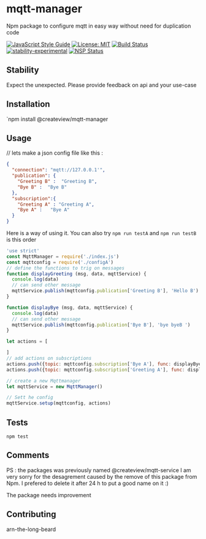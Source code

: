 # mqtt-manager
Npm package to configure mqtt in easy way  without need for duplication code

[![JavaScript Style Guide](https://img.shields.io/badge/code_style-standard-brightgreen.svg)](https://standardjs.com)
[![License: MIT](https://img.shields.io/badge/License-MIT-yellow.svg)](https://opensource.org/licenses/MIT)
[![Build Status](https://travis-ci.org/CreateView/mqtt-service.svg?branch=master)](https://travis-ci.org/CreateView/mqtt-service)
[![stability-experimental](https://img.shields.io/badge/stability-experimental-orange.svg)](https://github.com/dominictarr/stability)
[![NSP Status](https://nodesecurity.io/orgs/createview/projects/9a685f47-82f6-41dc-bc8b-e8b4753b29d7/badge)](https://nodesecurity.io/orgs/createview/projects/9a685f47-82f6-41dc-bc8b-e8b4753b29d7)

## Stability

Expect the unexpected. Please provide feedback on api and your use-case

## Installation

  `npm install @createview/mqtt-manager

## Usage

// lets make a json config file like this :
```json
{
  "connection": "mqtt://127.0.0.1'",
  "publication": {
    "Greeting B" :  "Greeting B",
    "Bye B" :  "Bye B"
  },
  "subscription":{
    "Greeting A" : "Greeting A",
    "Bye A" :   "Bye A"
  }
}
```

Here is a way of using it. You can also try `npm run testA` and `npm run testB` is this order

```javascript
'use strict'
const MqttManager = require('./index.js')
const mqttconfig = require('./configA')
// define the functions to trig on messages
function displayGreeting (msg, data, mqttService) {
  console.log(data)
  // can send other message
  mqttService.publish(mqttconfig.publication['Greeting B'], 'Hello B')
}

function displayBye (msg, data, mqttService) {
  console.log(data)
  // can send other message
  mqttService.publish(mqttconfig.publication['Bye B'], 'bye byeB ')
}

let actions = [

]
// add actions on subscriptions
actions.push({topic: mqttconfig.subscription['Bye A'], func: displayBye})
actions.push({topic: mqttconfig.subscription['Greeting A'], func: displayGreeting})

// create a new Mqttmanager
let mqttService = new MqttManager()

// Sett he config
mqttService.setup(mqttconfig, actions)

```

## Tests

`npm test`

## Comments


PS : the packages was previously named @createview/mqtt-service I am very sorry for the desagrement caused by the remove of this package from Npm. I prefered to delete it after 24 h to put a good name on it :)

The package needs improvement

## Contributing

arn-the-long-beard
